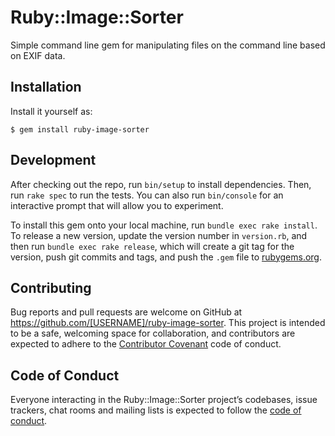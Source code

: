 # Ruby::Image::Sorter

Simple command line gem for manipulating files on the command line based on EXIF data.

## Installation

Install it yourself as:

    $ gem install ruby-image-sorter

## Development

After checking out the repo, run `bin/setup` to install dependencies. Then, run `rake spec` to run the tests. You can also run `bin/console` for an interactive prompt that will allow you to experiment.

To install this gem onto your local machine, run `bundle exec rake install`. To release a new version, update the version number in `version.rb`, and then run `bundle exec rake release`, which will create a git tag for the version, push git commits and tags, and push the `.gem` file to [rubygems.org](https://rubygems.org).

## Contributing

Bug reports and pull requests are welcome on GitHub at https://github.com/[USERNAME]/ruby-image-sorter. This project is intended to be a safe, welcoming space for collaboration, and contributors are expected to adhere to the [Contributor Covenant](http://contributor-covenant.org) code of conduct.

## Code of Conduct

Everyone interacting in the Ruby::Image::Sorter project’s codebases, issue trackers, chat rooms and mailing lists is expected to follow the [code of conduct](https://github.com/[USERNAME]/ruby-image-sorter/blob/master/CODE_OF_CONDUCT.md).
